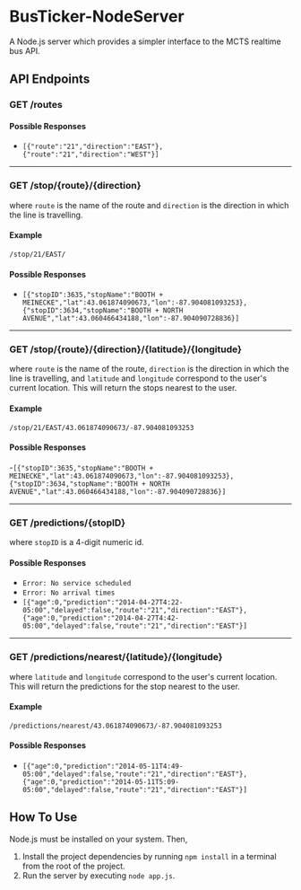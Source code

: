 # BusTicker-NodeServer

A Node.js server which provides a simpler interface to the MCTS realtime bus API.

## API Endpoints
### GET /routes
#### Possible Responses
- `[{"route":"21","direction":"EAST"},{"route":"21","direction":"WEST"}]`
- - -
### GET /stop/{route}/{direction}
where `route` is the name of the route and `direction` is the direction in which the line is travelling.
#### Example
`/stop/21/EAST/`
#### Possible Responses

- `[{"stopID":3635,"stopName":"BOOTH + MEINECKE","lat":43.061874090673,"lon":-87.904081093253},{"stopID":3634,"stopName":"BOOTH + NORTH AVENUE","lat":43.060466434188,"lon":-87.904090728836}]`
- - -
### GET /stop/{route}/{direction}/{latitude}/{longitude}
where `route` is the name of the route, `direction` is the direction in which the line is travelling, and `latitude` and `longitude` correspond to the user's current location. This will return the stops nearest to the user.
#### Example
`/stop/21/EAST/43.061874090673/-87.904081093253`
#### Possible Responses

-`[{"stopID":3635,"stopName":"BOOTH + MEINECKE","lat":43.061874090673,"lon":-87.904081093253},{"stopID":3634,"stopName":"BOOTH + NORTH AVENUE","lat":43.060466434188,"lon":-87.904090728836}]`
- - -
### GET /predictions/{stopID}
where `stopID` is a 4-digit numeric id.
#### Possible Responses

- `Error: No service scheduled`
- `Error: No arrival times`
- `[{"age":0,"prediction":"2014-04-27T4:22-05:00","delayed":false,"route":"21","direction":"EAST"},{"age":0,"prediction":"2014-04-27T4:42-05:00","delayed":false,"route":"21","direction":"EAST"}]`
- - -
### GET /predictions/nearest/{latitude}/{longitude}
where `latitude` and `longitude` correspond to the user's current location. This will return the predictions for the stop nearest to the user.
#### Example
`/predictions/nearest/43.061874090673/-87.904081093253`
#### Possible Responses
- `[{"age":0,"prediction":"2014-05-11T4:49-05:00","delayed":false,"route":"21","direction":"EAST"},{"age":0,"prediction":"2014-05-11T5:09-05:00","delayed":false,"route":"21","direction":"EAST"}]`

## How To Use
Node.js must be installed on your system. Then,

1. Install the project dependencies by running `npm install` in a terminal from the root of the project.
2. Run the server by executing `node app.js`.